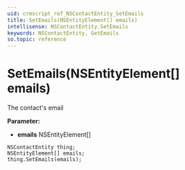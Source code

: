 ```yaml
---
uid: crmscript_ref_NSContactEntity_SetEmails
title: SetEmails(NSEntityElement[] emails)
intellisense: NSContactEntity.SetEmails
keywords: NSContactEntity, GetEmails
so.topic: reference
---
```


# SetEmails(NSEntityElement[] emails)

The contact's email

**Parameter:** 
 - **emails** NSEntityElement[]

```crmscript
NSContactEntity thing;
NSEntityElement[] emails;
thing.SetEmails(emails);
```

